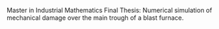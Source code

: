 Master in Industrial Mathematics Final Thesis: Numerical simulation of mechanical damage over the main trough of a blast furnace.
